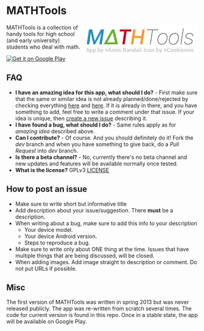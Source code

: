 # MATHTools

<img src="https://raw.githubusercontent.com/aminb/mathtools/master/MATHTools_logo.png"
 alt="MATHTools logo" title="MATHTools" align="right" />

MATHTools is a collection of handy tools for high school (and early university) students who deal with math.

<a href="https://play.google.com/store/apps/details?id=org.aminb.mathtools.app">
  <img alt="Get it on Google Play"
       src="http://developer.android.com/images/brand/en_generic_rgb_wo_45.png" />
</a>

## FAQ
- **I have an amazing idea for this app, what should I do?** - First make sure that the same or similar idea is not already planned/done/rejected by checking everything [here](https://github.com/aminb/mathtools/issues?state=open) and [here](https://github.com/aminb/mathtools/issues?page=1&state=closed). If it is already in there, and you have something to add, feel free to write a comment under that issue. If your idea is unique, then [create a new issue](https://github.com/aminb/mathtools/issues/new) describing it.
- **I have found a bug, what should I do?** - Same rules apply as for *amazing idea* described above.
- **Can I contribute?** - Of course. And you should definitely do it! Fork the *dev* branch and when you have something to give back, do a *Pull Request* into *dev* branch.
- **Is there a beta channel?** - No, currently there's no beta channel and new updates and features will be available normally once tested.
- **What is the license?** GPLv3 [LICENSE](LICENSE)

## How to post an issue
- Make sure to write short but informative title
- Add description about your issue/suggestion. There **must** be a description.
- When writing about a bug, make sure to add this info to your description
  - Your device model.
  - Your device Android version.
  - Steps to reproduce a bug.
- Make sure to write only about ONE thing at the time. Issues that have multiple things that are being discussed, will be closed.
- When adding images. Add image straight to description or comment. Do not put URLs if possible.

## Misc
The first version of MATHTools was written in spring 2013 but was never released publicly. The app was re-written from scratch several times. The code for current version is found in this repo. Once in a stable state, the app will be available on Google Play.
